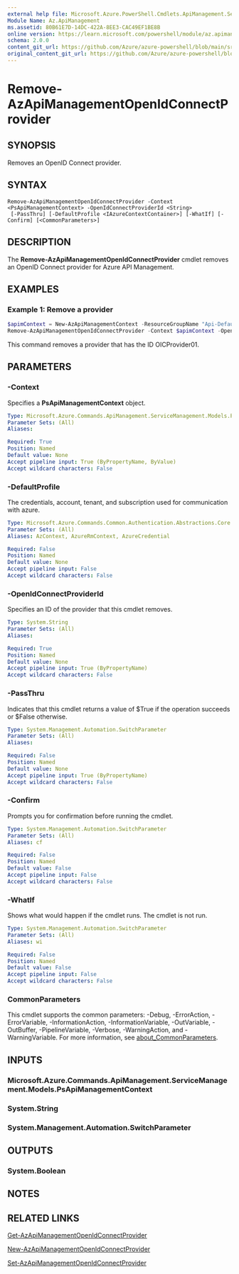 ```yaml
---
external help file: Microsoft.Azure.PowerShell.Cmdlets.ApiManagement.ServiceManagement.dll-Help.xml
Module Name: Az.ApiManagement
ms.assetid: 80B61E7D-14DC-422A-8EE3-CAC49EF1BE8B
online version: https://learn.microsoft.com/powershell/module/az.apimanagement/remove-azapimanagementopenidconnectprovider
schema: 2.0.0
content_git_url: https://github.com/Azure/azure-powershell/blob/main/src/ApiManagement/ApiManagement/help/Remove-AzApiManagementOpenIdConnectProvider.md
original_content_git_url: https://github.com/Azure/azure-powershell/blob/main/src/ApiManagement/ApiManagement/help/Remove-AzApiManagementOpenIdConnectProvider.md
---
```


# Remove-AzApiManagementOpenIdConnectProvider

## SYNOPSIS
Removes an OpenID Connect provider.

## SYNTAX

```
Remove-AzApiManagementOpenIdConnectProvider -Context <PsApiManagementContext> -OpenIdConnectProviderId <String>
 [-PassThru] [-DefaultProfile <IAzureContextContainer>] [-WhatIf] [-Confirm] [<CommonParameters>]
```

## DESCRIPTION
The **Remove-AzApiManagementOpenIdConnectProvider** cmdlet removes an OpenID Connect provider for Azure API Management.

## EXAMPLES

### Example 1: Remove a provider
```powershell
$apimContext = New-AzApiManagementContext -ResourceGroupName "Api-Default-WestUS" -ServiceName "contoso"
Remove-AzApiManagementOpenIdConnectProvider -Context $apimContext -OpenIdConnectProviderId "OICProvider01" -PassThru
```

This command removes a provider that has the ID OICProvider01.

## PARAMETERS

### -Context
Specifies a **PsApiManagementContext** object.

```yaml
Type: Microsoft.Azure.Commands.ApiManagement.ServiceManagement.Models.PsApiManagementContext
Parameter Sets: (All)
Aliases:

Required: True
Position: Named
Default value: None
Accept pipeline input: True (ByPropertyName, ByValue)
Accept wildcard characters: False
```

### -DefaultProfile
The credentials, account, tenant, and subscription used for communication with azure.

```yaml
Type: Microsoft.Azure.Commands.Common.Authentication.Abstractions.Core.IAzureContextContainer
Parameter Sets: (All)
Aliases: AzContext, AzureRmContext, AzureCredential

Required: False
Position: Named
Default value: None
Accept pipeline input: False
Accept wildcard characters: False
```

### -OpenIdConnectProviderId
Specifies an ID of the provider that this cmdlet removes.

```yaml
Type: System.String
Parameter Sets: (All)
Aliases:

Required: True
Position: Named
Default value: None
Accept pipeline input: True (ByPropertyName)
Accept wildcard characters: False
```

### -PassThru
Indicates that this cmdlet returns a value of $True if the operation succeeds or $False otherwise.

```yaml
Type: System.Management.Automation.SwitchParameter
Parameter Sets: (All)
Aliases:

Required: False
Position: Named
Default value: None
Accept pipeline input: True (ByPropertyName)
Accept wildcard characters: False
```

### -Confirm
Prompts you for confirmation before running the cmdlet.

```yaml
Type: System.Management.Automation.SwitchParameter
Parameter Sets: (All)
Aliases: cf

Required: False
Position: Named
Default value: False
Accept pipeline input: False
Accept wildcard characters: False
```

### -WhatIf
Shows what would happen if the cmdlet runs.
The cmdlet is not run.

```yaml
Type: System.Management.Automation.SwitchParameter
Parameter Sets: (All)
Aliases: wi

Required: False
Position: Named
Default value: False
Accept pipeline input: False
Accept wildcard characters: False
```

### CommonParameters
This cmdlet supports the common parameters: -Debug, -ErrorAction, -ErrorVariable, -InformationAction, -InformationVariable, -OutVariable, -OutBuffer, -PipelineVariable, -Verbose, -WarningAction, and -WarningVariable. For more information, see [about_CommonParameters](http://go.microsoft.com/fwlink/?LinkID=113216).

## INPUTS

### Microsoft.Azure.Commands.ApiManagement.ServiceManagement.Models.PsApiManagementContext

### System.String

### System.Management.Automation.SwitchParameter

## OUTPUTS

### System.Boolean

## NOTES

## RELATED LINKS

[Get-AzApiManagementOpenIdConnectProvider](./Get-AzApiManagementOpenIdConnectProvider.md)

[New-AzApiManagementOpenIdConnectProvider](./New-AzApiManagementOpenIdConnectProvider.md)

[Set-AzApiManagementOpenIdConnectProvider](./Set-AzApiManagementOpenIdConnectProvider.md)


